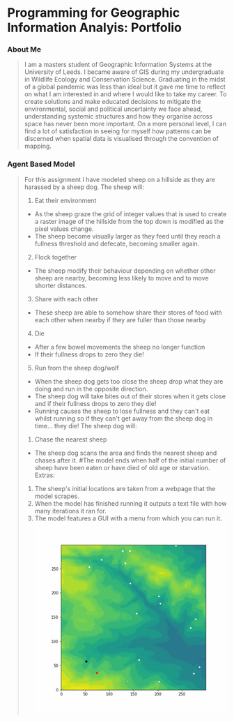 # Programming for Geographic Information Analyis: Portfolio

### About Me
> I am a masters student of Geographic Information Systems at the University of Leeds. I became aware of GIS during my undergraduate in Wildlife Ecology and Conservation Science. Graduating in the midst of a global pandemic was less than ideal but it gave me time to reflect on what I am interested in and where I would like to take my career. To create solutions and make educated decisions to mitigate the environmental, social and political uncertainty we face ahead, understanding systemic structures and how they organise across space has never been more important. On a more personal level, I can find a lot of satisfaction in seeing for myself how patterns can be discerned when spatial data is visualised through the convention of mapping.

### Agent Based Model
> For this assignment I have modeled sheep on a hillside as they are harassed by a sheep dog.
> The sheep will:
> 1. Eat their environment
> - As the sheep graze the grid of integer values that is used to create a raster image of the hillside from the top down is modified as the pixel values change.
> - The sheep become visually larger as they feed until they reach a fullness threshold and defecate, becoming smaller again.
> 2. Flock together
> - The sheep modify their behaviour depending on whether other sheep are nearby, becoming less likely to move and to move shorter distances.
> 3. Share with each other
> - These sheep are able to somehow share their stores of food with each other when nearby if they are fuller than those nearby
> 4. Die
> - After a few bowel movements the sheep no longer function
> - If their fullness drops to zero they die!
> 5. Run from the sheep dog/wolf
> - When the sheep dog gets too close the sheep drop what they are doing and run in the opposite direction.
> - The sheep dog will take bites out of their stores when it gets close and if their fullness drops to zero they die!
> - Running causes the sheep to lose fullness and they can't eat whilst running so if they can't get away from the sheep dog in time... they die!
> The sheep dog will:
> 1. Chase the nearest sheep
> - The sheep dog scans the area and finds the nearest sheep and chases after it.
> #The model ends when half of the initial number of sheep have been eaten or have died of old age or starvation.
> Extras:
> 1. The sheep's initial locations are taken from a webpage that the model scrapes.
> 2. When the model has finished running it outputs a text file with how many iterations it ran for.
> 3. The model features a GUI with a menu from which you can run it.
![](/animation.gif "Agent Based Model")
